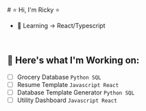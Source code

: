 <body>
  # ⭐ Hi, I'm Ricky ⭐

  - 🌱 Learning -> React/Typescript
  <br>

  ## 🔭 Here's what I'm Working on:

  - [ ] Grocery Database `Python SQL` 
  - [ ] Resume Template `Javascript React`
  - [ ] Database Template Generator `Python SQL`
  - [ ] Utility Dashboard `Javascript React`

</body>
